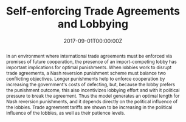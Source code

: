 ---
abstract: "In an environment where international trade agreements must be enforced via promises of future cooperation, the presence of an import-competing lobby has important implications for optimal punishments. When lobbies work to disrupt trade agreements, a Nash reversion punishment scheme must balance two conflicting objectives. Longer punishments help to enforce cooperation by increasing the government's costs of defecting, but, because the lobby prefers the punishment outcome, this also incentivizes lobbying effort and with it political pressure to break the agreement. Thus the model generates an optimal length for Nash reversion punishments, and it depends directly on the political influence of the lobbies. Trade agreement tariffs are shown to be increasing in the political influence of the lobbies, as well as their patience levels."
author_notes:
- 
authors:
- admin
date: "2017-09-01T00:00:00Z"
doi: "https://doi.org/10.1016/j.jinteco.2017.07.001"
featured: false
projects: []
publication: '*Journal of International Economics*, 108, pp. 226-242'
publication_short: ""
publication_types:
- "2"
slides: ""
summary: "
<details>
  <summary>Abstract</summary>
  
'In an environment where international trade agreements must be enforced via promises of future cooperation, the presence of an import-competing lobby has important implications for optimal punishments. When lobbies work to disrupt trade agreements, a Nash reversion punishment scheme must balance two conflicting objectives. Longer punishments help to enforce cooperation by increasing the government's costs of defecting, but, because the lobby prefers the punishment outcome, this also incentivizes lobbying effort and with it political pressure to break the agreement. Thus the model generates an optimal length for Nash reversion punishments, and it depends directly on the political influence of the lobbies. Trade agreement tariffs are shown to be increasing in the political influence of the lobbies, as well as their patience levels.'
</details>"
title: "Self-enforcing Trade Agreements and Lobbying"
tags:
- Trade Policy
- Repeated games
- Lobbying
- Protection
- Political Economy
url_code: ""
url_dataset: ""
url_pdf: ""
url_poster: ""
url_project: ""
url_slides: ""
url_source: ""
url_video: ""
links:
- name: Working paper
  url: 'uploads/selfEnforcing.pdf'
- name: Published version
  url: 'https://www.sciencedirect.com/science/article/abs/pii/S0022199617300740?via%3Dihub'
---